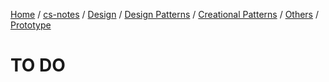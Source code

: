 [Home](https://mengxianbin.github.io) /
[cs-notes](https://mengxianbin.github.io/cs-notes/content) /
[Design](https://mengxianbin.github.io/cs-notes/content/Design) /
[Design Patterns](https://mengxianbin.github.io/cs-notes/content/Design/Design%20Patterns) /
[Creational Patterns](https://mengxianbin.github.io/cs-notes/content/Design/Design%20Patterns/Creational%20Patterns) /
[Others](https://mengxianbin.github.io/cs-notes/content/Design/Design%20Patterns/Creational%20Patterns/Others) /
[Prototype](https://mengxianbin.github.io/cs-notes/content/Design/Design%20Patterns/Creational%20Patterns/Others/Prototype)

# TO DO
